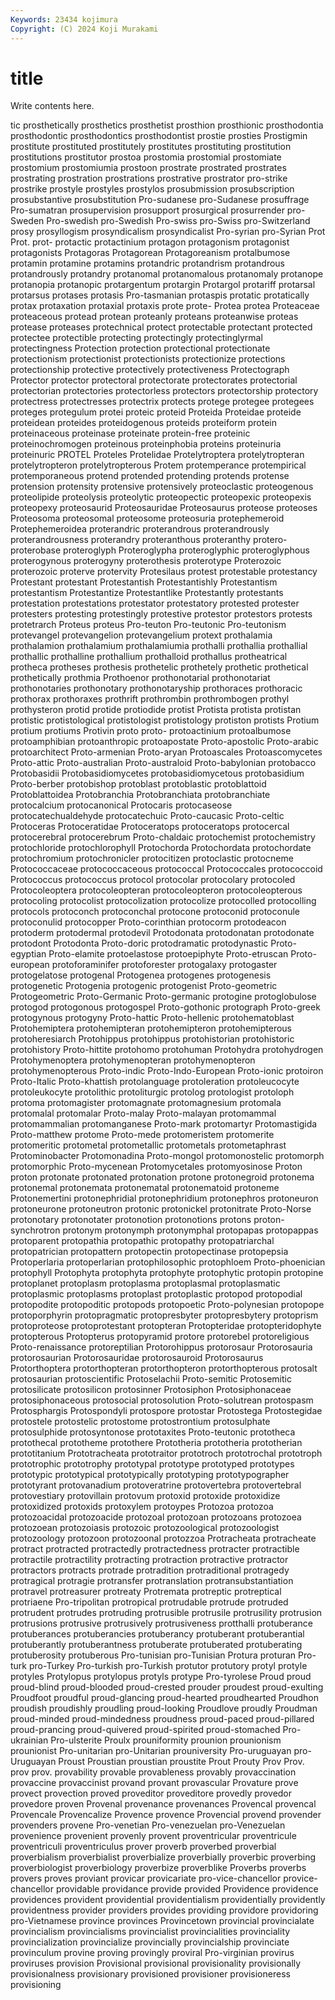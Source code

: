 ```yaml
---
Keywords: 23434 kojimura
Copyright: (C) 2024 Koji Murakami
---
```


# title

Write contents here.



tic prosthetically prosthetics prosthetist prosthion
prosthionic prosthodontia prosthodontic prosthodontics prosthodontist prostie prosties Prostigmin prostitute prostituted
prostitutely prostitutes prostituting prostitution prostitutions prostitutor prostoa prostomia prostomial prostomiate
prostomium prostomiumia prostoon prostrate prostrated prostrates prostrating prostration prostrations prostrative
prostrator pro-strike prostrike prostyle prostyles prostylos prosubmission prosubscription prosubstantive prosubstitution
Pro-sudanese pro-Sudanese prosuffrage Pro-sumatran prosupervision prosupport prosurgical prosurrender pro-Sweden Pro-swedish
pro-Swedish Pro-swiss pro-Swiss pro-Switzerland prosy prosyllogism prosyndicalism prosyndicalist Pro-syrian pro-Syrian
Prot Prot. prot- protactic protactinium protagon protagonism protagonist protagonists Protagoras
Protagorean Protagoreanism protalbumose protamin protamine protamins protandric protandrism protandrous protandrously
protandry protanomal protanomalous protanomaly protanope protanopia protanopic protargentum protargin Protargol
protariff protarsal protarsus protases protasis Pro-tasmanian protaspis protatic protatically protax
protaxation protaxial protaxis prote prote- Protea protea Proteaceae proteaceous protead
protean proteanly proteans proteanwise proteas protease proteases protechnical protect protectable
protectant protected protectee protectible protecting protectingly protectinglyrmal protectingness Protection protection
protectional protectionate protectionism protectionist protectionists protectionize protections protectionship protective protectively
protectiveness Protectograph Protector protector protectoral protectorate protectorates protectorial protectorian protectories
protectorless protectors protectorship protectory protectress protectresses protectrix protects protege protegee
protegees proteges protegulum protei proteic proteid Proteida Proteidae proteide proteidean
proteides proteidogenous proteids proteiform protein proteinaceous proteinase proteinate protein-free proteinic
proteinochromogen proteinous proteinphobia proteins proteinuria proteinuric PROTEL Proteles Protelidae Protelytroptera
protelytropteran protelytropteron protelytropterous Protem protemperance protempirical protemporaneous protend protended protending
protends protense protension protensity protensive protensively proteoclastic proteogenous proteolipide proteolysis
proteolytic proteopectic proteopexic proteopexis proteopexy proteosaurid Proteosauridae Proteosaurus proteose proteoses
Proteosoma proteosomal proteosome proteosuria protephemeroid Protephemeroidea proterandric proterandrous proterandrously proterandrousness
proterandry proteranthous proteranthy protero- proterobase proteroglyph Proteroglypha proteroglyphic proteroglyphous proterogynous
proterogyny proterothesis proterotype Proterozoic proterozoic proterve protervity Protesilaus protest protestable
protestancy Protestant protestant Protestantish Protestantishly Protestantism protestantism Protestantize Protestantlike Protestantly
protestants protestation protestations protestator protestatory protested protester protesters protesting protestingly
protestive protestor protestors protests protetrarch Proteus proteus Pro-teuton Pro-teutonic Pro-teutonism
protevangel protevangelion protevangelium protext prothalamia prothalamion prothalamium prothalamiumia prothalli prothallia
prothallial prothallic prothalline prothallium prothalloid prothallus protheatrical protheca protheses prothesis
prothetelic prothetely prothetic prothetical prothetically prothmia Prothoenor prothonotarial prothonotariat prothonotaries
prothonotary prothonotaryship prothoraces prothoracic prothorax prothoraxes prothrift prothrombin prothrombogen prothyl
prothysteron protid protide protiodide protist Protista protista protistan protistic protistological
protistologist protistology protiston protists Protium protium protiums Protivin proto proto-
protoactinium protoalbumose protoamphibian protoanthropic protoapostate Proto-apostolic Proto-arabic protoarchitect Proto-armenian Proto-aryan
Protoascales Protoascomycetes Proto-attic Proto-australian Proto-australoid Proto-babylonian protobacco Protobasidii Protobasidiomycetes protobasidiomycetous
protobasidium Proto-berber protobishop protoblast protoblastic protoblattoid Protoblattoidea Protobranchia Protobranchiata protobranchiate
protocalcium protocanonical Protocaris protocaseose protocatechualdehyde protocatechuic Proto-caucasic Proto-celtic Protoceras Protoceratidae
Protoceratops protoceratops protocercal protocerebral protocerebrum Proto-chaldaic protochemist protochemistry protochloride protochlorophyll
Protochorda Protochordata protochordate protochromium protochronicler protocitizen protoclastic protocneme Protococcaceae protococcaceous
protococcal Protococcales protococcoid Protococcus protococcus protocol protocolar protocolary protocoled Protocoleoptera
protocoleopteran protocoleopteron protocoleopterous protocoling protocolist protocolization protocolize protocolled protocolling protocols
protoconch protoconchal protocone protoconid protoconule protoconulid protocopper Proto-corinthian protocorm protodeacon
protoderm protodermal protodevil Protodonata protodonatan protodonate protodont Protodonta Proto-doric protodramatic
protodynastic Proto-egyptian Proto-elamite protoelastose protoepiphyte Proto-etruscan Proto-european protoforaminifer protoforester protogalaxy
protogaster protogelatose protogenal Protogenea protogenes protogenesis protogenetic Protogenia protogenic protogenist
Proto-geometric Protogeometric Proto-Germanic Proto-germanic protogine protoglobulose protogod protogonous protogospel Proto-gothonic
protograph Proto-greek protogynous protogyny Proto-hattic Proto-hellenic protohematoblast Protohemiptera protohemipteran protohemipteron
protohemipterous protoheresiarch Protohippus protohippus protohistorian protohistoric protohistory Proto-hittite protohomo protohuman
Protohydra protohydrogen Protohymenoptera protohymenopteran protohymenopteron protohymenopterous Proto-indic Proto-Indo-European Proto-ionic protoiron
Proto-Italic Proto-khattish protolanguage protoleration protoleucocyte protoleukocyte protolithic protoliturgic protolog protologist
protoloph protoma protomagister protomagnate protomagnesium protomala protomalal protomalar Proto-malay Proto-malayan
protomammal protomammalian protomanganese Proto-mark protomartyr Protomastigida Proto-matthew protome Proto-mede protomeristem
protomerite protomeritic protometal protometallic protometals protometaphrast Protominobacter Protomonadina Proto-mongol protomonostelic
protomorph protomorphic Proto-mycenean Protomycetales protomyosinose Proton proton protonate protonated protonation
protone protonegroid protonema protonemal protonemata protonematal protonematoid protoneme Protonemertini protonephridial
protonephridium protonephros protoneuron protoneurone protoneutron protonic protonickel protonitrate Proto-Norse protonotary
protonotater protonotion protonotions protons proton-synchrotron protonym protonymph protonymphal protopapas protopappas
protoparent protopathia protopathic protopathy protopatriarchal protopatrician protopattern protopectin protopectinase protopepsia
Protoperlaria protoperlarian protophilosophic protophloem Proto-phoenician protophyll Protophyta protophyta protophyte protophytic
protopin protopine protoplanet protoplasm protoplasma protoplasmal protoplasmatic protoplasmic protoplasms protoplast
protoplastic protopod protopodial protopodite protopoditic protopods protopoetic Proto-polynesian protopope protoporphyrin
protopragmatic protopresbyter protopresbytery protoprism protoproteose protoprotestant protopteran Protopteridae protopteridophyte protopterous
Protopterus protopyramid protore protorebel protoreligious Proto-renaissance protoreptilian Protorohippus protorosaur Protorosauria
protorosaurian Protorosauridae protorosauroid Protorosaurus Protorthoptera protorthopteran protorthopteron protorthopterous protosalt protosaurian
protoscientific Protoselachii Proto-semitic Protosemitic protosilicate protosilicon protosinner Protosiphon Protosiphonaceae protosiphonaceous
protosocial protosolution Proto-solutrean protospasm Protosphargis Protospondyli protospore protostar Protostega Protostegidae
protostele protostelic protostome protostrontium protosulphate protosulphide protosyntonose prototaxites Proto-teutonic prototheca
protothecal prototheme protothere Prototheria prototheria prototherian prototitanium Prototracheata prototraitor prototroch
prototrochal prototroph prototrophic prototrophy prototypal prototype prototyped prototypes prototypic prototypical
prototypically prototyping prototypographer prototyrant protovanadium protoveratrine protovertebra protovertebral protovestiary protovillain
protovum protoxid protoxide protoxidize protoxidized protoxids protoxylem protoypes Protozoa protozoa
protozoacidal protozoacide protozoal protozoan protozoans protozoea protozoean protozoiasis protozoic protozoological
protozoologist protozoology protozoon protozoonal protozzoa Protracheata protracheate protract protracted protractedly
protractedness protracter protractible protractile protractility protracting protraction protractive protractor protractors
protracts protrade protradition protraditional protragedy protragical protragie protransfer protranslation protransubstantiation
protravel protreasurer protreaty Protremata protreptic protreptical protriaene Pro-tripolitan protropical protrudable
protrude protruded protrudent protrudes protruding protrusible protrusile protrusility protrusion protrusions
protrusive protrusively protrusiveness protthalli protuberance protuberances protuberancies protuberancy protuberant protuberantial
protuberantly protuberantness protuberate protuberated protuberating protuberosity protuberous Pro-tunisian pro-Tunisian Protura
proturan Pro-turk pro-Turkey Pro-turkish pro-Turkish protutor protutory protyl protyle protyles
Protylopus protylopus protyls protype Pro-tyrolese Proud proud proud-blind proud-blooded proud-crested
prouder proudest proud-exulting Proudfoot proudful proud-glancing proud-hearted proudhearted Proudhon proudish
proudishly proudling proud-looking Proudlove proudly Proudman proud-minded proud-mindedness proudness proud-paced
proud-pillared proud-prancing proud-quivered proud-spirited proud-stomached Pro-ukrainian Pro-ulsterite Proulx prouniformity prounion
prounionism prounionist Pro-unitarian pro-Unitarian prouniversity Pro-uruguayan pro-Uruguayan Proust Proustian proustian
proustite Prout Prouty Prov Prov. prov prov. provability provable provableness
provably provaccination provaccine provaccinist provand provant provascular Provature prove provect
provection proved proveditor proveditore provedly provedor provedore proven Provenal provenance
provenances Provencal provencal Provencale Provencalize Provence provence Provencial provend provender
provenders provene Pro-venetian Pro-venezuelan pro-Venezuelan provenience provenient provenly provent proventricular
proventricule proventriculi proventriculus prover proverb proverbed proverbial proverbialism proverbialist proverbialize
proverbially proverbic proverbing proverbiologist proverbiology proverbize proverblike Proverbs proverbs provers
proves proviant provicar provicariate pro-vice-chancellor provice-chancellor providable providance provide provided
Providence providence providences provident providential providentialism providentially providently providentness provider
providers provides providing providore providoring pro-Vietnamese province provinces Provincetown provincial
provincialate provincialism provincialisms provincialist provincialities provinciality provincialization provincialize provincially provincialship
provinciate provinculum provine proving provingly proviral Pro-virginian provirus proviruses provision
Provisional provisional provisionality provisionally provisionalness provisionary provisioned provisioner provisioneress provisioning
